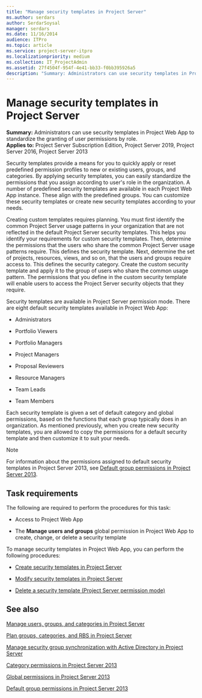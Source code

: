 ```yaml
---
title: "Manage security templates in Project Server"
ms.author: serdars
author: SerdarSoysal
manager: serdars
ms.date: 11/16/2014
audience: ITPro
ms.topic: article
ms.service: project-server-itpro
ms.localizationpriority: medium
ms.collection: IT_ProjectAdmin
ms.assetid: 27f4504f-954f-4e41-bb33-f0bb395926a5
description: "Summary: Administrators can use security templates in Project Web App to standardize the granting of user permissions by role."
---
```


# Manage security templates in Project Server
 
 **Summary:** Administrators can use security templates in Project Web App to standardize the granting of user permissions by role.<br/>
**Applies to:** Project Server Subscription Edition, Project Server 2019, Project Server 2016, Project Server 2013
  
Security templates provide a means for you to quickly apply or reset predefined permission profiles to new or existing users, groups, and categories. By applying security templates, you can easily standardize the permissions that you assign according to user's role in the organization. A number of predefined security templates are available in each Project Web App instance. These align with the predefined groups. You can customize these security templates or create new security templates according to your needs.
  
Creating custom templates requires planning. You must first identify the common Project Server usage patterns in your organization that are not reflected in the default Project Server security templates. This helps you identify your requirements for custom security templates. Then, determine the permissions that the users who share the common Project Server usage patterns require. This defines the security template. Next, determine the set of projects, resources, views, and so on, that the users and groups require access to. This defines the security category. Create the custom security template and apply it to the group of users who share the common usage pattern. The permissions that you define in the custom security template will enable users to access the Project Server security objects that they require.
  
Security templates are available in Project Server permission mode. There are eight default security templates available in Project Web App:
  
- Administrators
    
- Portfolio Viewers
    
- Portfolio Managers
    
- Project Managers
    
- Proposal Reviewers
    
- Resource Managers
    
- Team Leads
    
- Team Members
    
Each security template is given a set of default category and global permissions, based on the functions that each group typically does in an organization. As mentioned previously, when you create new security templates, you are allowed to copy the permissions for a default security template and then customize it to suit your needs.
  
> [!NOTE]
> For information about the permissions assigned to default security templates in Project Server 2013, see [Default group permissions in Project Server 2013](default-group-permissions-in-project-server-2013.md). 
  
## Task requirements

The following are required to perform the procedures for this task:
  
- Access to Project Web App
    
- The **Manage users and groups** global permission in Project Web App to create, change, or delete a security template
    
To manage security templates in Project Web App, you can perform the following procedures:
  
- [Create security templates in Project Server](create-security-templates-in-project-server.md)
    
- [Modify security templates in Project Server](modify-security-templates-in-project-server.md)
    
- [Delete a security template (Project Server permission mode)](delete-a-security-template-project-server-permission-mode.md)
    
## See also


[Manage users, groups, and categories in Project Server](manage-users-groups-and-categories-in-project-server-2013.md)
  
[Plan groups, categories, and RBS in Project Server](plan-groups-categories-and-rbs-in-project-server.md)
  
[Manage security group synchronization with Active Directory in Project Server](manage-security-group-synchronization-with-active-directory-in-project-server.md)
  
[Category permissions in Project Server 2013](category-permissions-in-project-server-2013.md)
  
[Global permissions in Project Server 2013](global-permissions-in-project-server-2013.md)
  
[Default group permissions in Project Server 2013](default-group-permissions-in-project-server-2013.md)

